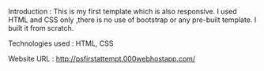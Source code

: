 Introduction : 
  This is my first template which is also responsive.
  I used HTML and CSS only ,there is no use of bootstrap or any pre-built template. 
  I built it from scratch.

Technologies used :
  HTML, CSS
  
Website URL : http://psfirstattempt.000webhostapp.com/
